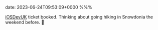 date: 2023-06-24T09:53:09+0000
%%%

[iOSDevUK](https://www.iosdevuk.com/) ticket booked. Thinking about going hiking in Snowdonia the weekend before. 🏴󠁧󠁢󠁷󠁬󠁳󠁿
